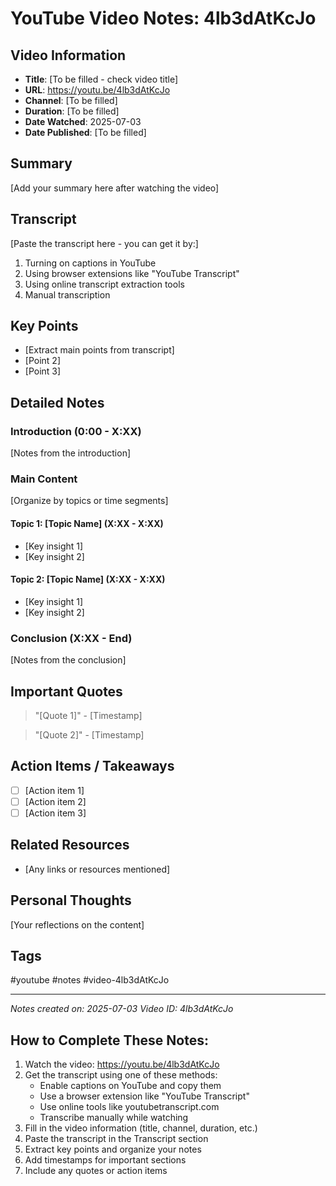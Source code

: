 # YouTube Video Notes: 4lb3dAtKcJo

## Video Information
- **Title**: [To be filled - check video title]
- **URL**: https://youtu.be/4lb3dAtKcJo
- **Channel**: [To be filled]
- **Duration**: [To be filled]
- **Date Watched**: 2025-07-03
- **Date Published**: [To be filled]

## Summary
[Add your summary here after watching the video]

## Transcript
[Paste the transcript here - you can get it by:]
1. Turning on captions in YouTube
2. Using browser extensions like "YouTube Transcript"
3. Using online transcript extraction tools
4. Manual transcription

## Key Points
- [Extract main points from transcript]
- [Point 2]
- [Point 3]

## Detailed Notes

### Introduction (0:00 - X:XX)
[Notes from the introduction]

### Main Content
[Organize by topics or time segments]

#### Topic 1: [Topic Name] (X:XX - X:XX)
- [Key insight 1]
- [Key insight 2]

#### Topic 2: [Topic Name] (X:XX - X:XX)
- [Key insight 1]
- [Key insight 2]

### Conclusion (X:XX - End)
[Notes from the conclusion]

## Important Quotes
> "[Quote 1]" - [Timestamp]

> "[Quote 2]" - [Timestamp]

## Action Items / Takeaways
- [ ] [Action item 1]
- [ ] [Action item 2]
- [ ] [Action item 3]

## Related Resources
- [Any links or resources mentioned]

## Personal Thoughts
[Your reflections on the content]

## Tags
#youtube #notes #video-4lb3dAtKcJo

---
*Notes created on: 2025-07-03*
*Video ID: 4lb3dAtKcJo*

## How to Complete These Notes:
1. Watch the video: https://youtu.be/4lb3dAtKcJo
2. Get the transcript using one of these methods:
   - Enable captions on YouTube and copy them
   - Use a browser extension like "YouTube Transcript"
   - Use online tools like youtubetranscript.com
   - Transcribe manually while watching
3. Fill in the video information (title, channel, duration, etc.)
4. Paste the transcript in the Transcript section
5. Extract key points and organize your notes
6. Add timestamps for important sections
7. Include any quotes or action items